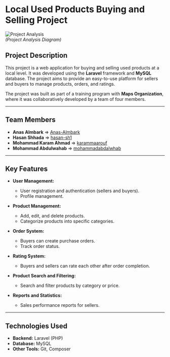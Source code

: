 # **Local Used Products Buying and Selling Project**

![Project Analysis](https://www2.0zz0.com/2025/03/03/11/620127798.png)  
*(Project Analysis Diagram)*

## **Project Description**  
This project is a web application for buying and selling used products at a local level. It was developed using the **Laravel** framework and **MySQL** database. The project aims to provide an easy-to-use platform for sellers and buyers to manage products, orders, and ratings.

The project was built as part of a training program with **Maps Organization**, where it was collaboratively developed by a team of four members.

---

## **Team Members**  
- **Anas Almbark** => [Anas-Almbark](https://github.com/Anas-Almbark)  
- **Hasan Shhada** => [hasan-sh1](https://github.com/hasan-sh1)  
- **Mohammad Karam Ahmad** => [karammaarouf](https://github.com/karammaarouf)  
- **Mohammad Abdulwahab** => [mohammadabdalwhab](https://github.com/mohammadabdalwhab)  

---

## **Key Features**  
- **User Management:**  
  - User registration and authentication (sellers and buyers).  
  - Profile management.  

- **Product Management:**  
  - Add, edit, and delete products.  
  - Categorize products into specific categories.  

- **Order System:**  
  - Buyers can create purchase orders.  
  - Track order status.  

- **Rating System:**  
  - Buyers and sellers can rate each other after order completion.  

- **Product Search and Filtering:**  
  - Search and filter products by category or price.  

- **Reports and Statistics:**  
  - Sales performance reports for sellers.  

---

## **Technologies Used**  
- **Backend:** Laravel (PHP)  
- **Database:** MySQL  
- **Other Tools:** Git, Composer  
